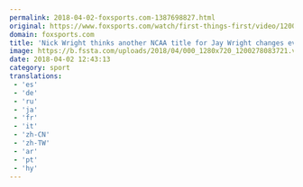 ```yaml
---
permalink: 2018-04-02-foxsports.com-1387698827.html
original: https://www.foxsports.com/watch/first-things-first/video/1200275011534
domain: foxsports.com
title: 'Nick Wright thinks another NCAA title for Jay Wright changes everything for Villanova (VIDEO)'
image: https://b.fssta.com/uploads/2018/04/000_1280x720_1200278083721.vresize.1200.630.high.10.jpg
date: 2018-04-02 12:43:13
category: sport
translations: 
 - 'es'
 - 'de'
 - 'ru'
 - 'ja'
 - 'fr'
 - 'it'
 - 'zh-CN'
 - 'zh-TW'
 - 'ar'
 - 'pt'
 - 'hy'
---
```


